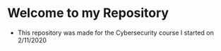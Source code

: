 # Welcome to my Repository

* This repository was made for the Cybersecurity course I started on 2/11/2020
